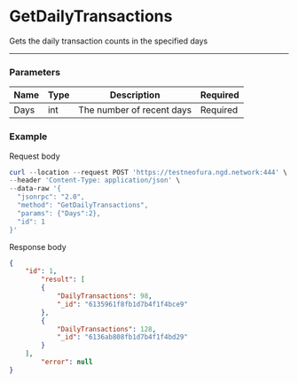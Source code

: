 # GetDailyTransactions
Gets the daily transaction counts in the specified days
<hr>

### Parameters

|    Name    | Type | Description | Required |
| ---------- | --- |    ------    | ---- |
| Days       | int|  The number of recent days| Required |


### Example

Request body

```powershell
curl --location --request POST 'https://testneofura.ngd.network:444' \
--header 'Content-Type: application/json' \
--data-raw '{
  "jsonrpc": "2.0",
  "method": "GetDailyTransactions",
  "params": {"Days":2},
  "id": 1
}'
```

Response body

```json
{
    "id": 1,
        "result": [
        {
            "DailyTransactions": 98,
            "_id": "6135961f8fb1d7b4f1f4bce9"
        },
        {
            "DailyTransactions": 128,
            "_id": "6136ab808fb1d7b4f1f4bd29"
        }
    ],
        "error": null
}
```
